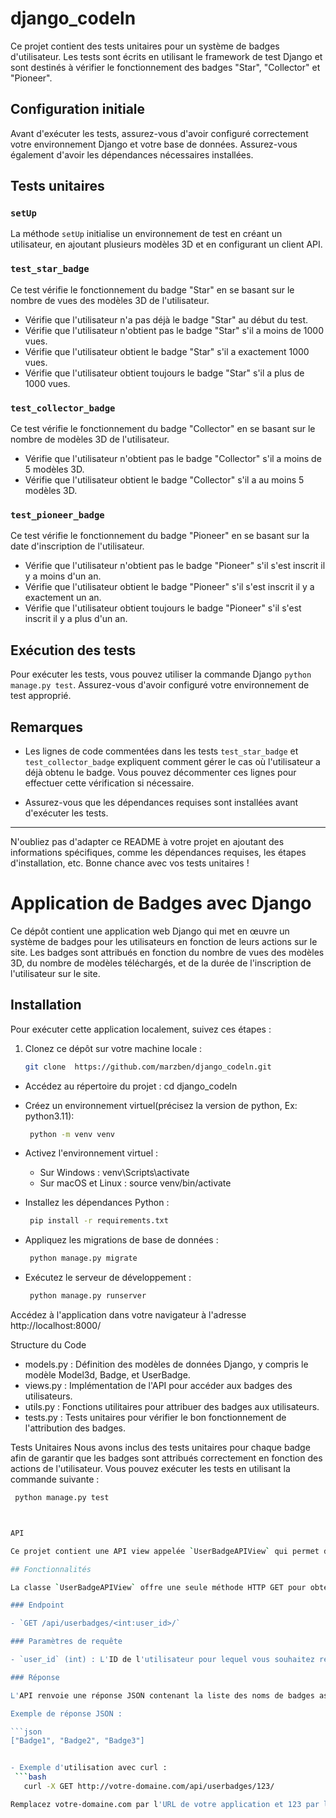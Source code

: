 # django_codeln

Ce projet contient des tests unitaires pour un système de badges d'utilisateur. Les tests sont écrits en utilisant le framework de test Django et sont destinés à vérifier le fonctionnement des badges "Star", "Collector" et "Pioneer".

## Configuration initiale

Avant d'exécuter les tests, assurez-vous d'avoir configuré correctement votre environnement Django et votre base de données. Assurez-vous également d'avoir les dépendances nécessaires installées.

## Tests unitaires

### `setUp`

La méthode `setUp` initialise un environnement de test en créant un utilisateur, en ajoutant plusieurs modèles 3D et en configurant un client API.

### `test_star_badge`

Ce test vérifie le fonctionnement du badge "Star" en se basant sur le nombre de vues des modèles 3D de l'utilisateur.

- Vérifie que l'utilisateur n'a pas déjà le badge "Star" au début du test.
- Vérifie que l'utilisateur n'obtient pas le badge "Star" s'il a moins de 1000 vues.
- Vérifie que l'utilisateur obtient le badge "Star" s'il a exactement 1000 vues.
- Vérifie que l'utilisateur obtient toujours le badge "Star" s'il a plus de 1000 vues.

### `test_collector_badge`

Ce test vérifie le fonctionnement du badge "Collector" en se basant sur le nombre de modèles 3D de l'utilisateur.

- Vérifie que l'utilisateur n'obtient pas le badge "Collector" s'il a moins de 5 modèles 3D.
- Vérifie que l'utilisateur obtient le badge "Collector" s'il a au moins 5 modèles 3D.

### `test_pioneer_badge`

Ce test vérifie le fonctionnement du badge "Pioneer" en se basant sur la date d'inscription de l'utilisateur.

- Vérifie que l'utilisateur n'obtient pas le badge "Pioneer" s'il s'est inscrit il y a moins d'un an.
- Vérifie que l'utilisateur obtient le badge "Pioneer" s'il s'est inscrit il y a exactement un an.
- Vérifie que l'utilisateur obtient toujours le badge "Pioneer" s'il s'est inscrit il y a plus d'un an.

## Exécution des tests

Pour exécuter les tests, vous pouvez utiliser la commande Django `python manage.py test`. Assurez-vous d'avoir configuré votre environnement de test approprié.

## Remarques

- Les lignes de code commentées dans les tests `test_star_badge` et `test_collector_badge` expliquent comment gérer le cas où l'utilisateur a déjà obtenu le badge. Vous pouvez décommenter ces lignes pour effectuer cette vérification si nécessaire.

- Assurez-vous que les dépendances requises sont installées avant d'exécuter les tests.

---

N'oubliez pas d'adapter ce README à votre projet en ajoutant des informations spécifiques, comme les dépendances requises, les étapes d'installation, etc. Bonne chance avec vos tests unitaires !

# Application de Badges avec Django

Ce dépôt contient une application web Django qui met en œuvre un système de badges pour les utilisateurs en fonction de leurs actions sur le site. Les badges sont attribués en fonction du nombre de vues des modèles 3D, du nombre de modèles téléchargés, et de la durée de l'inscription de l'utilisateur sur le site.

## Installation
Pour exécuter cette application localement, suivez ces étapes :

1. Clonez ce dépôt sur votre machine locale :

   ```bash
   git clone  https://github.com/marzben/django_codeln.git


- Accédez au répertoire du projet :
  cd django_codeln


- Créez un environnement virtuel(précisez la version de python, Ex: python3.11):
  ```bash
   python -m venv venv

- Activez l'environnement virtuel :
  - Sur Windows :
   venv\Scripts\activate
  - Sur macOS et Linux :
    source venv/bin/activate

- Installez les dépendances Python :
  ```bash
   pip install -r requirements.txt

- Appliquez les migrations de base de données :

   ```bash
    python manage.py migrate

- Exécutez le serveur de développement :
   ```bash
    python manage.py runserver

Accédez à l'application dans votre navigateur à l'adresse 
http://localhost:8000/

Structure du Code
* models.py : Définition des modèles de données Django, y compris le modèle Model3d, Badge, et UserBadge.
* views.py : Implémentation de l'API pour accéder aux badges des utilisateurs.
* utils.py : Fonctions utilitaires pour attribuer des badges aux utilisateurs.
* tests.py : Tests unitaires pour vérifier le bon fonctionnement de l'attribution des badges.

Tests Unitaires
Nous avons inclus des tests unitaires pour chaque badge afin de garantir que les badges sont attribués correctement en fonction des actions de l'utilisateur. Vous pouvez exécuter les tests en utilisant la commande suivante :

   ```bash
    python manage.py test



API

Ce projet contient une API view appelée `UserBadgeAPIView` qui permet de récupérer la liste des badges associés à un utilisateur spécifique.

## Fonctionnalités

La classe `UserBadgeAPIView` offre une seule méthode HTTP GET pour obtenir la liste des badges d'un utilisateur donné.

### Endpoint

- `GET /api/userbadges/<int:user_id>/`

### Paramètres de requête

- `user_id` (int) : L'ID de l'utilisateur pour lequel vous souhaitez récupérer les badges.

### Réponse

L'API renvoie une réponse JSON contenant la liste des noms de badges associés à l'utilisateur spécifié.

Exemple de réponse JSON :

```json
["Badge1", "Badge2", "Badge3"]


- Exemple d'utilisation avec curl :
    ```bash
      curl -X GET http://votre-domaine.com/api/userbadges/123/

Remplacez votre-domaine.com par l'URL de votre application et 123 par l'ID de l'utilisateur que vous souhaitez interroger.
























